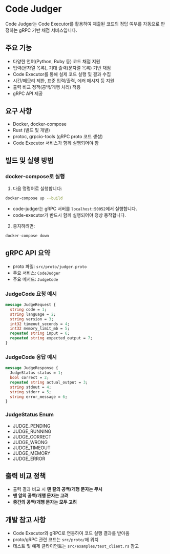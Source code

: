 # Code Judger

Code Judger는 Code Executor를 활용하여 제출된 코드의 정답 여부를 자동으로 판정하는 gRPC 기반 채점 서비스입니다.

## 주요 기능
- 다양한 언어(Python, Ruby 등) 코드 채점 지원
- 입력(문자열 목록), 기대 출력(문자열 목록) 기반 채점
- Code Executor를 통해 실제 코드 실행 및 결과 수집
- 시간/메모리 제한, 표준 입력/출력, 에러 메시지 등 지원
- 출력 비교 정책(공백/개행 처리) 적용
- gRPC API 제공

## 요구 사항
- Docker, docker-compose
- Rust (빌드 및 개발)
- protoc, grpcio-tools (gRPC proto 코드 생성)
- Code Executor 서비스가 함께 실행되어야 함

## 빌드 및 실행 방법

### docker-compose로 실행

1. 다음 명령어로 실행합니다:

```sh
docker-compose up --build
```

- code-judger는 gRPC 서버를 `localhost:50052`에서 실행합니다.
- code-executor가 반드시 함께 실행되어야 정상 동작합니다.

2. 중지하려면:
```sh
docker-compose down
```

## gRPC API 요약
- proto 파일: `src/proto/judger.proto`
- 주요 서비스: `CodeJudger`
- 주요 메서드: `JudgeCode`

### JudgeCode 요청 예시
```protobuf
message JudgeRequest {
  string code = 1;
  string language = 2;
  string version = 3;
  int32 timeout_seconds = 4;
  int32 memory_limit_mb = 5;
  repeated string input = 6;
  repeated string expected_output = 7;
}
```

### JudgeCode 응답 예시
```protobuf
message JudgeResponse {
  JudgeStatus status = 1;
  bool correct = 2;
  repeated string actual_output = 3;
  string stdout = 4;
  string stderr = 5;
  string error_message = 6;
}
```

### JudgeStatus Enum
- JUDGE_PENDING
- JUDGE_RUNNING
- JUDGE_CORRECT
- JUDGE_WRONG
- JUDGE_TIMEOUT
- JUDGE_MEMORY
- JUDGE_ERROR

## 출력 비교 정책
- 출력 결과 비교 시 **맨 끝의 공백/개행 문자는 무시**
- **맨 앞의 공백/개행 문자는 고려**
- **중간의 공백/개행 문자는 모두 고려**

## 개발 참고 사항
- Code Executor와 gRPC로 연동하여 코드 실행 결과를 받아옴
- proto/gRPC 관련 코드는 `src/proto/`에 위치
- 테스트 및 예제 클라이언트는 `src/examples/test_client.rs` 참고
